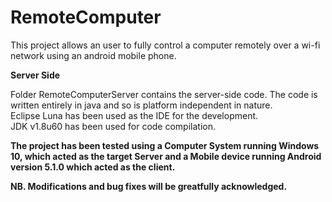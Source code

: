 # RemoteComputer
This project allows an user to fully control a computer remotely over a wi-fi network using an android mobile phone.
<br>

<b>Server Side</b>
<p>
Folder RemoteComputerServer contains the server-side code. The code is written entirely in java and so is platform independent in nature.
<br>Eclipse Luna has been used as the IDE for the development.
<br>JDK v1.8u60 has been used for code compilation.
</p>
<b> The project has been tested using a Computer System running Windows 10, which acted as the target Server and a 
Mobile device running Android version 5.1.0 which acted as the client.</b>

<b>NB. Modifications and bug fixes will be greatfully acknowledged.
